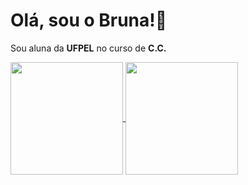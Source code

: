 <h1> Olá, sou o Bruna!👋 <br/> </h1>

Sou aluna da <b>UFPEL</b> no curso de <b>C.C.</b> 

<a href="https://github.com/brunacamily">
  <img height="180em" align="center" src="https://github-readme-stats.vercel.app/api?username=brunacamily&show_icons=true&theme=tokyonight&include_all_commits=true&count_private=true"/>
</a>
<a href="https://github.com/brunacamily">
  <img height="180em" align="center" src="https://github-readme-stats.vercel.app/api/top-langs/?username=brunacamily&layout=compact&theme=tokyonight" />
</a>

<!--
**brunacamily/brunacamily** is a ✨ _special_ ✨ repository because its `README.md` (this file) appears on your GitHub profile.

Here are some ideas to get you started:

- 🔭 I’m currently working on ...
- 🌱 I’m currently learning ...
- 👯 I’m looking to collaborate on ...
- 🤔 I’m looking for help with ...
- 💬 Ask me about ...
- 📫 How to reach me: ...
- 😄 Pronouns: ...
- ⚡ Fun fact: ...
-->


